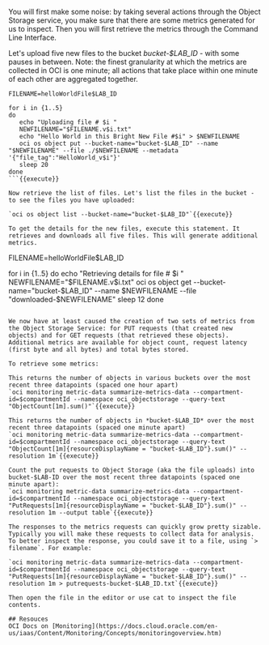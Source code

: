 You will first make some noise: by taking several actions through the Object Storage service, you make sure that there are some metrics generated for us to inspect. Then you will first retrieve the metrics through the Command Line Interface.

Let's upload five new files to the bucket *bucket-$LAB_ID* - with some pauses in between. Note: the finest granularity at which the metrics are collected in OCI is one minute; all actions that take place within one minute of each other are aggregated together.
```
FILENAME=helloWorldFile$LAB_ID

for i in {1..5}
do
   echo "Uploading file # $i "
   NEWFILENAME="$FILENAME.v$i.txt"
   echo "Hello World in this Bright New File #$i" > $NEWFILENAME
   oci os object put --bucket-name="bucket-$LAB_ID" --name "$NEWFILENAME" --file ./$NEWFILENAME --metadata '{"file_tag":"HelloWorld_v$i"}'
   sleep 20
done
```{{execute}}

Now retrieve the list of files. Let's list the files in the bucket - to see the files you have uploaded:

`oci os object list --bucket-name="bucket-$LAB_ID"`{{execute}}

To get the details for the new files, execute this statement. It retrieves and downloads all five files. This will generate additional metrics.
```
FILENAME=helloWorldFile$LAB_ID

for i in {1..5}
do
   echo "Retrieving details for file # $i "
   NEWFILENAME="$FILENAME.v$i.txt"
   oci os object get --bucket-name="bucket-$LAB_ID" --name $NEWFILENAME --file "downloaded-$NEWFILENAME"
   sleep 12
done
```{{execute}}

We now have at least caused the creation of two sets of metrics from the Object Storage Service: for PUT requests (that created new objects) and for GET requests (that retrieved these objects). Additional metrics are available for object count, request latency (first byte and all bytes) and total bytes stored.

To retrieve some metrics:

This returns the number of objects in various buckets over the most recent three datapoints (spaced one hour apart)
`oci monitoring metric-data summarize-metrics-data --compartment-id=$compartmentId --namespace oci_objectstorage --query-text "ObjectCount[1m].sum()"`{{execute}}

This returns the number of objects in *bucket-$LAB_ID* over the most recent three datapoints (spaced one minute apart)
`oci monitoring metric-data summarize-metrics-data --compartment-id=$compartmentId --namespace oci_objectstorage --query-text "ObjectCount[1m]{resourceDisplayName = "bucket-$LAB_ID"}.sum()" --resolution 1m`{{execute}}

Count the put requests to Object Storage (aka the file uploads) into bucket-$LAB-ID over the most recent three datapoints (spaced one minute apart):
`oci monitoring metric-data summarize-metrics-data --compartment-id=$compartmentId --namespace oci_objectstorage --query-text "PutRequests[1m]{resourceDisplayName = "bucket-$LAB_ID"}.sum()" --resolution 1m --output table`{{execute}}

The responses to the metrics requests can quickly grow pretty sizable. Typically you will make these requests to collect data for analysis. To better inspect the response, you could save it to a file, using `> filename`. For example:

`oci monitoring metric-data summarize-metrics-data --compartment-id=$compartmentId --namespace oci_objectstorage --query-text "PutRequests[1m]{resourceDisplayName = "bucket-$LAB_ID"}.sum()" --resolution 1m > putrequests-bucket-$LAB_ID.txt`{{execute}}

Then open the file in the editor or use cat to inspect the file contents.

## Resouces
OCI Docs on [Monitoring](https://docs.cloud.oracle.com/en-us/iaas/Content/Monitoring/Concepts/monitoringoverview.htm)